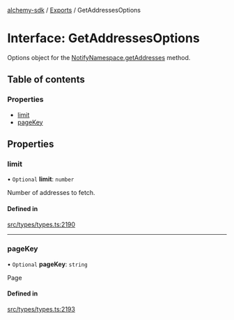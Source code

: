 [alchemy-sdk](../README.md) / [Exports](../modules.md) / GetAddressesOptions

# Interface: GetAddressesOptions

Options object for the [NotifyNamespace.getAddresses](../classes/NotifyNamespace.md#getaddresses) method.

## Table of contents

### Properties

- [limit](GetAddressesOptions.md#limit)
- [pageKey](GetAddressesOptions.md#pagekey)

## Properties

### limit

• `Optional` **limit**: `number`

Number of addresses to fetch.

#### Defined in

[src/types/types.ts:2190](https://github.com/alchemyplatform/alchemy-sdk-js/blob/f2b072e/src/types/types.ts#L2190)

___

### pageKey

• `Optional` **pageKey**: `string`

Page

#### Defined in

[src/types/types.ts:2193](https://github.com/alchemyplatform/alchemy-sdk-js/blob/f2b072e/src/types/types.ts#L2193)

